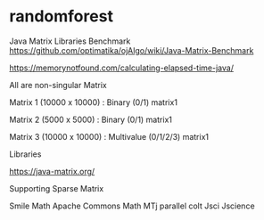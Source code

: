 # randomforest

Java Matrix Libraries Benchmark
https://github.com/optimatika/ojAlgo/wiki/Java-Matrix-Benchmark

https://memorynotfound.com/calculating-elapsed-time-java/

All are non-singular Matrix

Matrix 1 (10000 x 10000)  : Binary (0/1)  matrix1

Matrix 2 (5000 x 5000)    : Binary (0/1)  matrix1

Matrix 3 (10000 x 10000)  : Multivalue (0/1/2/3) matrix1



Libraries

https://java-matrix.org/

Supporting Sparse Matrix

Smile Math
Apache Commons Math
MTj
parallel colt
Jsci
Jscience
